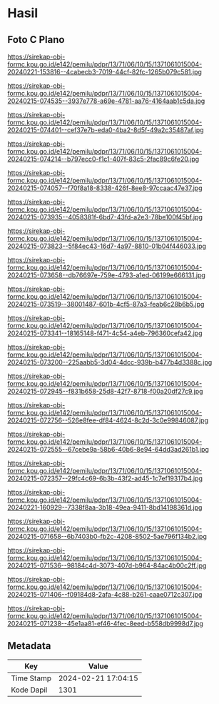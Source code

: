 # Hasil

## Foto C Plano

https://sirekap-obj-formc.kpu.go.id/e142/pemilu/pdpr/13/71/06/10/15/1371061015004-20240221-153816--4cabecb3-7019-44cf-82fc-1265b079c581.jpg

https://sirekap-obj-formc.kpu.go.id/e142/pemilu/pdpr/13/71/06/10/15/1371061015004-20240215-074535--3937e778-a69e-4781-aa76-4164aab1c5da.jpg

https://sirekap-obj-formc.kpu.go.id/e142/pemilu/pdpr/13/71/06/10/15/1371061015004-20240215-074401--cef37e7b-eda0-4ba2-8d5f-49a2c35487af.jpg

https://sirekap-obj-formc.kpu.go.id/e142/pemilu/pdpr/13/71/06/10/15/1371061015004-20240215-074214--b797ecc0-f1c1-407f-83c5-2fac89c6fe20.jpg

https://sirekap-obj-formc.kpu.go.id/e142/pemilu/pdpr/13/71/06/10/15/1371061015004-20240215-074057--f70f8a18-8338-426f-8ee8-97ccaac47e37.jpg

https://sirekap-obj-formc.kpu.go.id/e142/pemilu/pdpr/13/71/06/10/15/1371061015004-20240215-073935--4058381f-6bd7-43fd-a2e3-78be100f45bf.jpg

https://sirekap-obj-formc.kpu.go.id/e142/pemilu/pdpr/13/71/06/10/15/1371061015004-20240215-073823--5f84ec43-16d7-4a97-8810-01b04f446033.jpg

https://sirekap-obj-formc.kpu.go.id/e142/pemilu/pdpr/13/71/06/10/15/1371061015004-20240215-073658--db76697e-759e-4793-a1ed-06199e666131.jpg

https://sirekap-obj-formc.kpu.go.id/e142/pemilu/pdpr/13/71/06/10/15/1371061015004-20240215-073519--38001487-601b-4cf5-87a3-feab6c28b6b5.jpg

https://sirekap-obj-formc.kpu.go.id/e142/pemilu/pdpr/13/71/06/10/15/1371061015004-20240215-073341--18165148-f471-4c54-a4eb-796360cefa42.jpg

https://sirekap-obj-formc.kpu.go.id/e142/pemilu/pdpr/13/71/06/10/15/1371061015004-20240215-073200--225aabb5-3d04-4dcc-939b-b477b4d3388c.jpg

https://sirekap-obj-formc.kpu.go.id/e142/pemilu/pdpr/13/71/06/10/15/1371061015004-20240215-072945--f831b658-25d8-42f7-8718-f00a20df27c9.jpg

https://sirekap-obj-formc.kpu.go.id/e142/pemilu/pdpr/13/71/06/10/15/1371061015004-20240215-072756--526e8fee-df84-4624-8c2d-3c0e99846087.jpg

https://sirekap-obj-formc.kpu.go.id/e142/pemilu/pdpr/13/71/06/10/15/1371061015004-20240215-072555--67cebe9a-58b6-40b6-8e94-64dd3ad261b1.jpg

https://sirekap-obj-formc.kpu.go.id/e142/pemilu/pdpr/13/71/06/10/15/1371061015004-20240215-072357--29fc4c69-6b3b-43f2-ad45-1c7ef19317b4.jpg

https://sirekap-obj-formc.kpu.go.id/e142/pemilu/pdpr/13/71/06/10/15/1371061015004-20240221-160929--7338f8aa-3b18-49ea-9411-8bd14198361d.jpg

https://sirekap-obj-formc.kpu.go.id/e142/pemilu/pdpr/13/71/06/10/15/1371061015004-20240215-071658--6b7403b0-fb2c-4208-8502-5ae796f134b2.jpg

https://sirekap-obj-formc.kpu.go.id/e142/pemilu/pdpr/13/71/06/10/15/1371061015004-20240215-071536--98184c4d-3073-407d-b964-84ac4b00c2ff.jpg

https://sirekap-obj-formc.kpu.go.id/e142/pemilu/pdpr/13/71/06/10/15/1371061015004-20240215-071406--f09184d8-2afa-4c88-b261-caae0712c307.jpg

https://sirekap-obj-formc.kpu.go.id/e142/pemilu/pdpr/13/71/06/10/15/1371061015004-20240215-071238--45e1aa81-ef46-4fec-8eed-b558db9998d7.jpg


## Metadata

| Key        | Value               |
| ---------- | ------------------- |
| Time Stamp | 2024-02-21 17:04:15 |
| Kode Dapil | 1301                |



